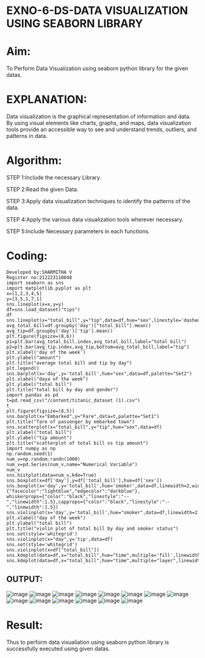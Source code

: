 # EXNO-6-DS-DATA VISUALIZATION USING SEABORN LIBRARY

# Aim:
  To Perform Data Visualization using seaborn python library for the given datas.

# EXPLANATION:
Data visualization is the graphical representation of information and data. By using visual elements like charts, graphs, and maps, data visualization tools provide an accessible way to see and understand trends, outliers, and patterns in data.

# Algorithm:
STEP 1:Include the necessary Library.

STEP 2:Read the given Data.

STEP 3:Apply data visualization techniques to identify the patterns of the data.

STEP 4:Apply the various data visualization tools wherever necessary.

STEP 5:Include Necessary parameters in each functions.

# Coding:
~~~
Developed by:SHARMITHA V
Register no:212223110048
import seaborn as sns
import matplotlib.pyplot as plt
x=[1,2,3,4,5]
y=[3,5,1,7,1]
sns.lineplot(x=x,y=y)
df=sns.load_dataset("tips")
df
sns.lineplot(x="total_bill",y="tip",data=df,hue="sex",linestyle='dashed',legend="auto")
avg_total_bill=df.groupby('day')["total_bill"].mean()
avg_tip=df.groupby('day')['tip'].mean()
plt.figure(figsize=(8,6))
p1=plt.bar(avg_total_bill.index,avg_total_bill,label="total bill")
p2=plt.bar(avg_tip.index,avg_tip,bottom=avg_total_bill,label="tip")
plt.xlabel('day of the week')
plt.ylabel("amount")
plt.title("average total bill and tip by day")
plt.legend()
sns.barplot(x='day',y='total_bill',hue="sex",data=df,palette="Set2")
plt.xlabel("daya of the week")
plt.ylabel("total bill")
plt.title("total bill by day and gender")
import pandas as pd
t=pd.read_csv("/content/titanic_dataset (1).csv")
t
plt.figure(figsize=(8,5))
sns.barplot(x="Embarked",y="Fare",data=t,palette="Set1")
plt.title("fare of passenger by embarked town")
sns.scatterplot(x="total_bill",y="tip",hue="sex",data=df)
plt.xlabel("total bill")
plt.ylabel("tip amount")
plt.title("scatterplot of total bill vs tip amount")
import numpy as np
np.random.seed(1)
num_v=np.random.randn(1000)
num_v=pd.Series(num_v,name="Numerical Variable")
num_v
sns.histplot(data=num_v,kde=True)
sns.boxplot(x=df['day'],y=df['total_bill'],hue=df['sex'])
sns.boxplot(x='day',y='total_bill',hue='smoker',data=df,linewidth=2,width=0.6,boxprops={"facecolor":"lightblue","edgecolor":"darkblue"},
whiskerprops={"color":"black","linestyle":"--","linewidth":1.5},capprops={"color":"black","linestyle":"--","linewidth":1.5})
sns.violinplot(x='day',y='total_bill',hue="smoker",data=df,linewidth=2,width=0.6,palette='Set3',inner="quartile")
plt.xlabel("day of the week")
plt.ylabel("total bill")
plt.title("violin plot of total bill by day and smoker status")
sns.set(style='whitegrid')
sns.violinplot(x="day",y='tip',data=df)
sns.set(style='whitegrid')
sns.violinplot(x=df["total_bill"])
sns.kdeplot(data=df,x="total_bill",hue="time",multiple='fill',linewidth=3,palette="Set2",alpha=0.8)
sns.kdeplot(data=df,x="total_bill",hue="time",multiple="layer",linewidth=3,palette="Set2",alpha=0.8)
~~~
## OUTPUT:
![image](https://github.com/sharmitha3/EXNO-6-DS/assets/145974496/2332e997-a5ba-459a-b8cc-7fdd96a9a5e2)
![image](https://github.com/sharmitha3/EXNO-6-DS/assets/145974496/451ef26d-2b0d-4243-94b3-923515bc9427)
![image](https://github.com/sharmitha3/EXNO-6-DS/assets/145974496/4b5ba758-c8ac-47f5-ba4a-15d3139a8e1e)
![image](https://github.com/sharmitha3/EXNO-6-DS/assets/145974496/e986993b-b696-447b-ab75-bde185b2e9ca)
![image](https://github.com/sharmitha3/EXNO-6-DS/assets/145974496/aeca82f1-32f9-49ac-9006-efee355424ef)
![image](https://github.com/sharmitha3/EXNO-6-DS/assets/145974496/9b286833-e4d6-4b12-9f9b-ca946de38991)
![image](https://github.com/sharmitha3/EXNO-6-DS/assets/145974496/8a8cd0af-854a-40b0-b3e6-eae47b633099)
![image](https://github.com/sharmitha3/EXNO-6-DS/assets/145974496/e5eaa80e-7af6-4326-ad2a-04bf4117aafc)
![image](https://github.com/sharmitha3/EXNO-6-DS/assets/145974496/f27dd708-d7f2-4be1-bd2f-7894cf51cce1)
![image](https://github.com/sharmitha3/EXNO-6-DS/assets/145974496/ebb06851-e7aa-4e49-84f2-f2893fcdfa72)
![image](https://github.com/sharmitha3/EXNO-6-DS/assets/145974496/4cfdade5-efd3-4ada-aca3-9c104e79af1f)
![image](https://github.com/sharmitha3/EXNO-6-DS/assets/145974496/5de8b997-b38c-4b66-a42a-c66c0218be6b)
![image](https://github.com/sharmitha3/EXNO-6-DS/assets/145974496/a4858d6d-9009-45fc-9674-c59aa683c143)
![image](https://github.com/sharmitha3/EXNO-6-DS/assets/145974496/938edd69-f5a9-46e2-80b1-53b5856979c2)

# Result:
 Thus to perform data visualiation using seaborn python library is successfully executed using given datas.
